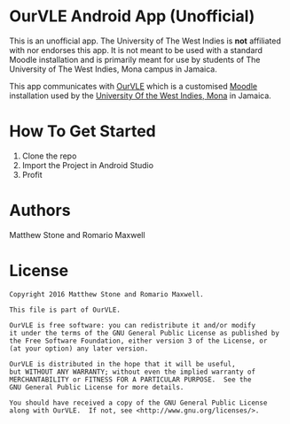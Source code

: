 # OurVLE Android App (Unofficial)
This is an unofficial app. The University of The West Indies is **not** affiliated with nor endorses this app. It is not meant to be used with a standard Moodle installation and is primarily meant for use by students of The University of The West Indies, Mona campus in Jamaica.

This app communicates with [OurVLE](http://ourvle.mona.uwi.edu) which is a customised [Moodle](https://moodle.org) installation used by the [University Of the West Indies, Mona](https://www.mona.uwi.edu) in Jamaica.

# How To Get Started
1. Clone the repo
2. Import the Project in Android Studio
3. Profit

# Authors
Matthew Stone and Romario Maxwell

# License
```
Copyright 2016 Matthew Stone and Romario Maxwell.

This file is part of OurVLE.

OurVLE is free software: you can redistribute it and/or modify
it under the terms of the GNU General Public License as published by
the Free Software Foundation, either version 3 of the License, or
(at your option) any later version.

OurVLE is distributed in the hope that it will be useful,
but WITHOUT ANY WARRANTY; without even the implied warranty of
MERCHANTABILITY or FITNESS FOR A PARTICULAR PURPOSE.  See the
GNU General Public License for more details.

You should have received a copy of the GNU General Public License
along with OurVLE.  If not, see <http://www.gnu.org/licenses/>.
```
